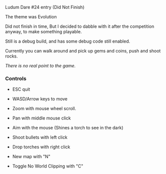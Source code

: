 Ludum Dare #24 entry  (Did Not Finish)

The theme was Evolution


Did not finish in time, But I decided to dabble with it after the competition anyway, to make something playable.

Still is a debug build, and has some debug code still enabled.

Currently you can walk around and pick up gems and coins, push and shoot rocks.

_There is no real point to the game._

### Controls ###
  * ESC quit

  * WASD/Arrow keys to move
  * Zoom with mouse wheel scroll.
  * Pan with middle mouse click

  * Aim with the mouse  (Shines a torch to see in the dark)
  * Shoot bullets with left click
  * Drop torches with right click

  * New map with "N"
  * Toggle No World Clipping with "C"